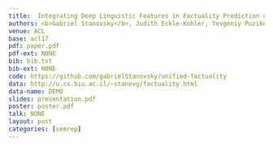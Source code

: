 ```yaml
---
title:  Integrating Deep Linguistic Features in Factuality Prediction over Unified Datasets
authors: <b>Gabriel Stanovsky</b>, Judith Eckle-Kohler, Yevgeniy Puzikov, Ido Dagan and Iryna Gurevych 
venue: ACL
base: acl17
pdf: paper.pdf
pdf-ext: NONE
bib: bib.txt
bib-ext: NONE
code: https://github.com/gabrielStanovsky/unified-factuality
data: http://u.cs.biu.ac.il/~stanovg/factuality.html
data-name: DEMO
slides: presentation.pdf
poster: poster.pdf
talk: NONE
layout: post
categories: [semrep]
---
```

